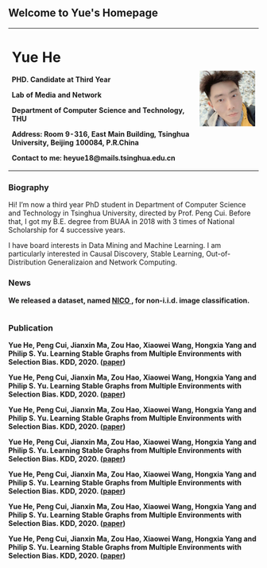## Welcome to Yue's Homepage

<table border="0">
  <tr>
    <td width="75%">
      <h1>Yue He</h1>
      <p><b>PHD. Candidate at Third Year</b></p>
      <p><b>Lab of Media and Network</b></p>
      <p><b>Department of Computer Science and Technology, THU</b></p>
      <p><b>Address: Room 9-316, East Main Building, Tsinghua University, Beijing 100084, P.R.China</b></p> 
      <p><b>Contact to me: heyue18@mails.tsinghua.edu.cn</b></p>
    </td>
    <td width="25%">
      <img src="/991624498391_.pic.jpg" width="100%">      
    </td>
  </tr>
</table>



### Biography
Hi! I’m now a third year PhD student in Department of Computer Science and Technology in Tsinghua University, directed by Prof. Peng Cui. Before that, I got my B.E. degree from BUAA in 2018 with 3 times of National Scholarship for 4 successive years.

I have board interests in Data Mining and Machine Learning. I am particularly interested in Causal Discovery, Stable Learning, Out-of-Distribution Generalizaion and  Network Computing.

### News
<table border="0">
  <tr>
    <p><b>We released a dataset, named <a href="http://nico.thumedialab.com"> NICO </a>, for non-i.i.d. image classification. </b></p>
  </tr>
</table>

### Publication


<table border="0">
  <tr>
      <p><b>Yue He, Peng Cui, Jianxin Ma, Zou Hao, Xiaowei Wang, Hongxia Yang and Philip S. Yu. Learning Stable Graphs from Multiple Environments with Selection Bias. KDD, 2020. (<a href="http://pengcui.thumedialab.com/papers/StableGraph.pdf">paper<a>)</b></p>
      <p><b>Yue He, Peng Cui, Jianxin Ma, Zou Hao, Xiaowei Wang, Hongxia Yang and Philip S. Yu. Learning Stable Graphs from Multiple Environments with Selection Bias. KDD, 2020. (<a href="http://pengcui.thumedialab.com/papers/StableGraph.pdf">paper<a>)</b></p>
      <p><b>Yue He, Peng Cui, Jianxin Ma, Zou Hao, Xiaowei Wang, Hongxia Yang and Philip S. Yu. Learning Stable Graphs from Multiple Environments with Selection Bias. KDD, 2020. (<a href="http://pengcui.thumedialab.com/papers/StableGraph.pdf">paper<a>)</b></p>
      <p><b>Yue He, Peng Cui, Jianxin Ma, Zou Hao, Xiaowei Wang, Hongxia Yang and Philip S. Yu. Learning Stable Graphs from Multiple Environments with Selection Bias. KDD, 2020. (<a href="http://pengcui.thumedialab.com/papers/StableGraph.pdf">paper<a>)</b></p>
      <p><b>Yue He, Peng Cui, Jianxin Ma, Zou Hao, Xiaowei Wang, Hongxia Yang and Philip S. Yu. Learning Stable Graphs from Multiple Environments with Selection Bias. KDD, 2020. (<a href="http://pengcui.thumedialab.com/papers/StableGraph.pdf">paper<a>)</b></p>
      <p><b>Yue He, Peng Cui, Jianxin Ma, Zou Hao, Xiaowei Wang, Hongxia Yang and Philip S. Yu. Learning Stable Graphs from Multiple Environments with Selection Bias. KDD, 2020. (<a href="http://pengcui.thumedialab.com/papers/StableGraph.pdf">paper<a>)</b></p>
      <p><b>Yue He, Peng Cui, Jianxin Ma, Zou Hao, Xiaowei Wang, Hongxia Yang and Philip S. Yu. Learning Stable Graphs from Multiple Environments with Selection Bias. KDD, 2020. (<a href="http://pengcui.thumedialab.com/papers/StableGraph.pdf">paper<a>)</b></p>
  </tr>
</table>
